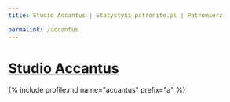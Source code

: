 ```yaml
---
title: Studio Accantus | Statystyki patronite.pl | Patromierz

permalink: /accantus
---
```


# [Studio Accantus](https://patronite.pl/accantus)

{% include profile.md name="accantus" prefix="a" %}
